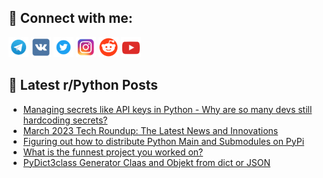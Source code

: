 ## 🔎 Connect with me:
[<img src="https://github.com/bullbesh/bullbesh/blob/main/images/Telegram.png" width="32" height="32" />](https://t.me/bullbesh)
[<img src="https://github.com/bullbesh/bullbesh/blob/main/images/VK.png" width="32" height="32" />](https://vk.com/bullbesh)
[<img src="https://github.com/bullbesh/bullbesh/blob/main/images/Twitter.png" width="32" height="32" />](https://twitter.com/bullbesh1)
[<img src="https://github.com/bullbesh/bullbesh/blob/main/images/Instagram.png" width="32" height="32" />](https://www.instagram.com/bullbesh)
[<img src="https://github.com/bullbesh/bullbesh/blob/main/images/Reddit.png" width="32" height="32" />](https://www.reddit.com/user/bullbesh)
[<img src="https://github.com/bullbesh/bullbesh/blob/main/images/YouTube.png" width="32" height="32" />](https://www.youtube.com/channel/UCtfjRs6uzgq5mfm8S06WTcg)

## 📕 Latest r/Python Posts
<!-- BLOG-POST-LIST:START -->
- [Managing secrets like API keys in Python - Why are so many devs still hardcoding secrets?](https://www.reddit.com/r/Python/comments/11rqyv9/managing_secrets_like_api_keys_in_python_why_are/)
- [March 2023 Tech Roundup: The Latest News and Innovations](https://www.reddit.com/r/Python/comments/11rnmky/march_2023_tech_roundup_the_latest_news_and/)
- [Figuring out how to distribute Python Main and Submodules on PyPi](https://www.reddit.com/r/Python/comments/11rjo4x/figuring_out_how_to_distribute_python_main_and/)
- [What is the funnest project you worked on?](https://www.reddit.com/r/Python/comments/11ria83/what_is_the_funnest_project_you_worked_on/)
- [PyDict3class Generator Claas and Objekt from dict or JSON](https://www.reddit.com/r/Python/comments/11rhd7h/pydict3class_generator_claas_and_objekt_from_dict/)
<!-- BLOG-POST-LIST:END -->
